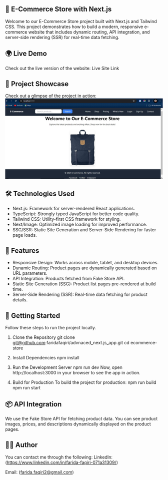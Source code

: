## 🛒 E-Commerce Store with Next.js

Welcome to our E-Commerce Store project built with Next.js and Tailwind CSS. This project demonstrates how to build a modern, responsive e-commerce website that includes dynamic routing, API integration, and server-side rendering (SSR) for real-time data fetching.

## 🌍 Live Demo
Check out the live version of the website:
Live Site Link

## 🎨 Project Showcase
Check out a glimpse of the project in action:
![Project Screenshot](./public/image/Capture.JPG)

## 🛠️ Technologies Used
- Next.js: Framework for server-rendered React applications.
- TypeScript: Strongly typed JavaScript for better code quality.
- Tailwind CSS: Utility-first CSS framework for styling.
- Next/Image: Optimized image loading for improved performance.
- SSG/SSR: Static Site Generation and Server-Side Rendering for faster page loads.

## 🌟 Features
- Responsive Design: Works across mobile, tablet, and desktop devices.
- Dynamic Routing: Product pages are dynamically generated based on URL parameters.
- API Integration: Products fetched from Fake Store API.
- Static Site Generation (SSG): Product list pages pre-rendered at build time.
- Server-Side Rendering (SSR): Real-time data fetching for product details.

## 🚀 Getting Started
Follow these steps to run the project locally.

1. Clone the Repository
git clone git@github.com:faridafaqiri/advnaced_next.js_app.git
cd ecommerce-store

2. Install Dependencies
npm install

3. Run the Development Server
npm run dev
Now, open http://localhost:3000 in your browser to see the app in action.

4. Build for Production
To build the project for production:
npm run build
npm run start

## 📦 API Integration
We use the Fake Store API for fetching product data. You can see product images, prices, and descriptions dynamically displayed on the product pages.

## 👩‍💻 Author
You can contact me through the following:
LinkedIn: (https://www.linkedin.com/in/farida-faqiri-071a31309/)

Email: (farida.faqiri2@gmail.com)